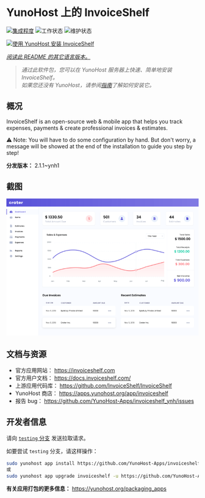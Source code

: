 <!--
注意：此 README 由 <https://github.com/YunoHost/apps/tree/master/tools/readme_generator> 自动生成
请勿手动编辑。
-->

# YunoHost 上的 InvoiceShelf

[![集成程度](https://apps.yunohost.org/badge/integration/invoiceshelf)](https://ci-apps.yunohost.org/ci/apps/invoiceshelf/)
![工作状态](https://apps.yunohost.org/badge/state/invoiceshelf)
![维护状态](https://apps.yunohost.org/badge/maintained/invoiceshelf)

[![使用 YunoHost 安装 InvoiceShelf](https://install-app.yunohost.org/install-with-yunohost.svg)](https://install-app.yunohost.org/?app=invoiceshelf)

*[阅读此 README 的其它语言版本。](./ALL_README.md)*

> *通过此软件包，您可以在 YunoHost 服务器上快速、简单地安装 InvoiceShelf。*  
> *如果您还没有 YunoHost，请参阅[指南](https://yunohost.org/install)了解如何安装它。*

## 概况

InvoiceShelf is an open-source web & mobile app that helps you track expenses, payments & create professional invoices & estimates.

⚠️ Note: You will have to do some configuration by hand. But don't worry, a message will be showed at the end of the installation to guide you step by step!


**分发版本：** 2.1.1~ynh1

## 截图

![InvoiceShelf 的截图](./doc/screenshots/screenshot.png)

## 文档与资源

- 官方应用网站： <https://invoiceshelf.com>
- 官方用户文档： <https://docs.invoiceshelf.com/>
- 上游应用代码库： <https://github.com/InvoiceShelf/InvoiceShelf>
- YunoHost 商店： <https://apps.yunohost.org/app/invoiceshelf>
- 报告 bug： <https://github.com/YunoHost-Apps/invoiceshelf_ynh/issues>

## 开发者信息

请向 [`testing` 分支](https://github.com/YunoHost-Apps/invoiceshelf_ynh/tree/testing) 发送拉取请求。

如要尝试 `testing` 分支，请这样操作：

```bash
sudo yunohost app install https://github.com/YunoHost-Apps/invoiceshelf_ynh/tree/testing --debug
或
sudo yunohost app upgrade invoiceshelf -u https://github.com/YunoHost-Apps/invoiceshelf_ynh/tree/testing --debug
```

**有关应用打包的更多信息：** <https://yunohost.org/packaging_apps>
